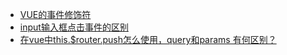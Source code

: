 * [VUE的事件修饰符](https://blog.csdn.net/qq_34164814/article/details/80469119)
* [input输入框点击事件的区别](https://www.shuzhiduo.com/R/nAJvKyNo5r/)
* [在vue中this.$router.push怎么使用，query和params 有何区别？](https://www.huaweicloud.com/articles/d7a66d653e8bf1de0539b33f4d84d457.html)
